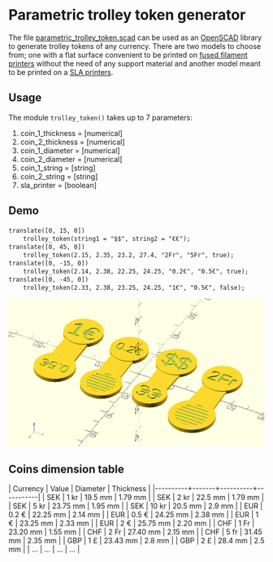 # Parametric trolley token generator

The file [parametric_trolley_token.scad](parametric_trolley_token.scad) can be used as an [OpenSCAD](http://www.openscad.org/) library to generate trolley tokens of any currency. There are two models to choose from; one with a flat surface convenient to be printed on [fused filament printers](https://en.wikipedia.org/wiki/Fused_filament_fabrication#Fused_deposition_modeling) without the need of any support material and another model meant to be printed on a [SLA printers](https://en.wikipedia.org/wiki/Stereolithography).

## Usage

The module `trolley_token()` takes up to 7 parameters:

1. coin_1_thickness = [numerical]
2. coin_2_thickness = [numerical]
3. coin_1_diameter = [numerical]
4. coin_2_diameter = [numerical]
5. coin_1_string = [string]
6. coin_2_string = [string]
7. sla_printer = [boolean]

## Demo

```
translate([0, 15, 0])
    trolley_token(string1 = "$$", string2 = "€€");
translate([0, 45, 0])
    trolley_token(2.15, 2.35, 23.2, 27.4, "2Fr", "5Fr", true);
translate([0, -15, 0])
    trolley_token(2.14, 2.38, 22.25, 24.25, "0.2€", "0.5€", true);
translate([0, -45, 0])
    trolley_token(2.33, 2.38, 23.25, 24.25, "1€", "0.5€", false);
```

![Parametric trolley token generator preview](images/parametric_trolley_token_demo.png)

## Coins dimension table

| Currency | Value | Diameter | Thickness |
|----------+-------+----------+-----------|
| SEK      | 1 kr  | 19.5 mm  | 1.79 mm   |
| SEK      | 2 kr  | 22.5 mm  | 1.79 mm   |
| SEK      | 5 kr  | 23.75 mm | 1.95 mm   |
| SEK      | 10 kr | 20.5 mm  | 2.9 mm    |
| EUR      | 0.2 € | 22.25 mm | 2.14 mm   |
| EUR      | 0.5 € | 24.25 mm | 2.38 mm   |
| EUR      | 1 €   | 23.25 mm | 2.33 mm   |
| EUR      | 2 €   | 25.75 mm | 2.20 mm   |
| CHF      | 1 Fr  | 23.20 mm | 1.55 mm   |
| CHF      | 2 Fr  | 27.40 mm | 2.15 mm   |
| CHF      | 5 fr  | 31.45 mm | 2.35 mm   |
| GBP      | 1 £   | 23.43 mm | 2.8 mm    |
| GBP      | 2 £   | 28.4 mm  | 2.5 mm    |
| ...      | ...   | ...      | ...       |